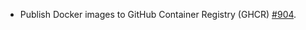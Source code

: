 * Publish Docker images to GitHub Container Registry (GHCR) [#904](https://github.com/provenance-io/provenance/issues/904).
